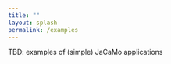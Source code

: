 ```yaml
---
title: ""
layout: splash
permalink: /examples
---
```


TBD: examples of (simple) JaCaMo applications

